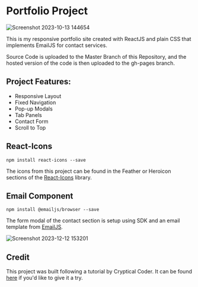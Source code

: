 # **Portfolio Project**

![Screenshot 2023-10-13 144654](https://github.com/SeanAdamsDev/seanadamsdev.github.io/assets/66779812/b78be09f-3ba9-4a75-96a4-40c2bfc28047)


This is my responsive portfolio site created with ReactJS and plain CSS that implements EmailJS for contact services.

Source Code is uploaded to the Master Branch of this Repository, and the hosted version of the code is then uploaded to the gh-pages branch.

## **Project Features:**
- Responsive Layout
- Fixed Navigation
- Pop-up Modals
- Tab Panels
- Contact Form
- Scroll to Top

## **React-Icons**

`npm install react-icons --save`

The icons from this project can be found in the Feather or Heroicon sections of the [React-Icons]([url](https://react-icons.github.io/react-icons/)) library.


## **Email Component**

`npm install @emailjs/browser --save`

The form modal of the contact section is setup using SDK and an email template from [EmailJS]([url](https://www.emailjs.com/docs/examples/reactjs/)).

![Screenshot 2023-12-12 153201](https://github.com/SeanAdamsDev/seanadamsdev.github.io/assets/66779812/31657543-a964-4334-8a1d-30367f48c99b)

## **Credit**

This project was built following a tutorial by Cryptical Coder. It can be found [here]([url](https://www.youtube.com/watch?v=3aCoZudPEKE&t=904s)https://www.youtube.com/watch?v=3aCoZudPEKE&t=904s) if you'd like to give it a try.
